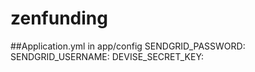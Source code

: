 zenfunding
==========

##Application.yml in app/config
SENDGRID_PASSWORD:
SENDGRID_USERNAME:
DEVISE_SECRET_KEY: